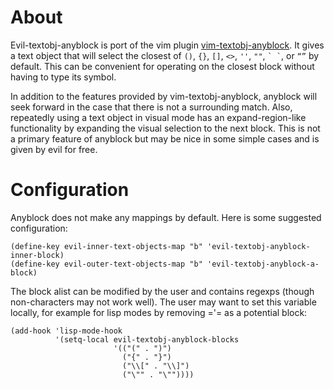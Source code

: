 # About
Evil-textobj-anyblock is port of the vim plugin [vim-textobj-anyblock](https://github.com/rhysd/vim-textobj-anyblock). It gives a text object that will select the closest of `()`, `{}`, `[]`, `<>`, `''`, `""`, `` ` ` ``, or `“”` by default. This can be convenient for operating on the closest block without having to type its symbol.

In addition to the features provided by vim-textobj-anyblock, anyblock will seek forward in the case that there is not a surrounding match. Also, repeatedly using a text object in visual mode has an expand-region-like functionality by expanding the visual selection to the next block. This is not a primary feature of anyblock but may be nice in some simple cases and is given by evil for free.

# Configuration
Anyblock does not make any mappings by default. Here is some suggested configuration:
```
(define-key evil-inner-text-objects-map "b" 'evil-textobj-anyblock-inner-block)
(define-key evil-outer-text-objects-map "b" 'evil-textobj-anyblock-a-block)
```

The block alist can be modified by the user and contains regexps (though non-characters may not work well). The user may want to set this variable locally, for example for lisp modes by removing ='= as a potential block:
```
(add-hook 'lisp-mode-hook
          '(setq-local evil-textobj-anyblock-blocks
                       '(("(" . ")")
                         ("{" . "}")
                         ("\\[" . "\\]")
                         ("\"" . "\""))))
```
